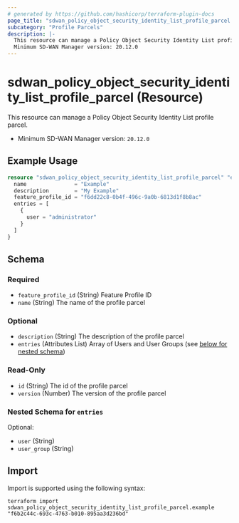 ```yaml
---
# generated by https://github.com/hashicorp/terraform-plugin-docs
page_title: "sdwan_policy_object_security_identity_list_profile_parcel Resource - terraform-provider-sdwan"
subcategory: "Profile Parcels"
description: |-
  This resource can manage a Policy Object Security Identity List profile parcel.
  Minimum SD-WAN Manager version: 20.12.0
---
```


# sdwan_policy_object_security_identity_list_profile_parcel (Resource)

This resource can manage a Policy Object Security Identity List profile parcel.
  - Minimum SD-WAN Manager version: `20.12.0`

## Example Usage

```terraform
resource "sdwan_policy_object_security_identity_list_profile_parcel" "example" {
  name               = "Example"
  description        = "My Example"
  feature_profile_id = "f6dd22c8-0b4f-496c-9a0b-6813d1f8b8ac"
  entries = [
    {
      user = "administrator"
    }
  ]
}
```

<!-- schema generated by tfplugindocs -->
## Schema

### Required

- `feature_profile_id` (String) Feature Profile ID
- `name` (String) The name of the profile parcel

### Optional

- `description` (String) The description of the profile parcel
- `entries` (Attributes List) Array of Users and User Groups (see [below for nested schema](#nestedatt--entries))

### Read-Only

- `id` (String) The id of the profile parcel
- `version` (Number) The version of the profile parcel

<a id="nestedatt--entries"></a>
### Nested Schema for `entries`

Optional:

- `user` (String)
- `user_group` (String)

## Import

Import is supported using the following syntax:

```shell
terraform import sdwan_policy_object_security_identity_list_profile_parcel.example "f6b2c44c-693c-4763-b010-895aa3d236bd"
```
